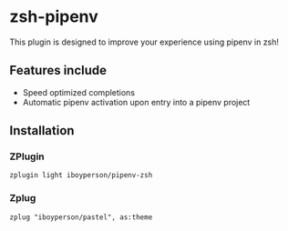 # zsh-pipenv

This plugin is designed to improve your experience using pipenv in zsh!

## Features include

* Speed optimized completions
* Automatic pipenv activation upon entry into a pipenv project

## Installation

### ZPlugin

    zplugin light iboyperson/pipenv-zsh

### Zplug

    zplug "iboyperson/pastel", as:theme

